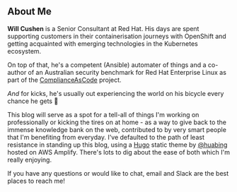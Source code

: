## About Me

**Will Cushen** is a Senior Consultant at Red Hat. His days are spent supporting customers in their containerisation journeys with OpenShift and getting acquainted with emerging technologies in the Kubernetes ecosystem. 

On top of that, he's a competent (Ansible) automater of things and a co-author of an Australian security benchmark for Red Hat Enterprise Linux as part of the [ComplianceAsCode](https://github.com/ComplianceAsCode) project. 

_And_ for kicks, he's usually out experiencing the world on his bicycle every chance he gets :bicyclist:

This blog will serve as a spot for a tell-all of things I'm working on professionally or kicking the tires on at home - as a way to give back to the immense knowledge bank on the web, contributed to by very smart people that I'm benefiting from everyday. I've defaulted to the path of least resistance in standing up this blog, using a [Hugo](https://gohugo.io/) static theme by [@huabing](https://github.com/zhaohuabing) hosted on AWS Amplify. There's lots to dig about the ease of both which I'm really enjoying. 

If you have any questions or would like to chat, email and Slack are the best places to reach me! 